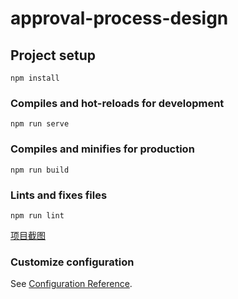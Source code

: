 # approval-process-design

## Project setup
```
npm install
```

### Compiles and hot-reloads for development
```
npm run serve
```

### Compiles and minifies for production
```
npm run build
```

### Lints and fixes files
```
npm run lint
```
[项目截图](https://raw.githubusercontent.com/lingmengzhu/workdesign/master/src/img-folder/ProjectScreenshots.png)
### Customize configuration
See [Configuration Reference](https://cli.vuejs.org/config/
).

